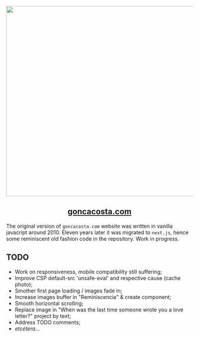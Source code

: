 <p align="center">
  <a href="https://www.goncacosta.com">
    <img src="https://www.goncacosta.com/_next/image?url=%2F_next%2Fstatic%2Fimage%2Fpublic%2Fimages%2Falba%2Fb.5ba36f364136f4f9f6abea0f6f2f1b53.jpg&w=1080&q=70" height="512">
    <h2 align="center">goncacosta.com</h2>
  </a>
</p>

The original version of `goncacosta.com` website was written in vanilla javacript around 2010. Eleven years later it was migrated to `next.js`, hence some reminiscent old fashion code in the repository. Work in progress.

## TODO

- Work on responsiveness, mobile compatibility still suffering;
- Improve CSP default-src 'unsafe-eval' and respective cause (cache photo);
- Smother first page loading / images fade in;
- Increase images buffer in "Reminiscencia" & create component;
- Smooth horizontal scrolling;
- Replace image in "When was the last time someone wrote you a love letter?" project by text;
- Address TODO comments;
- _etcétera_...
